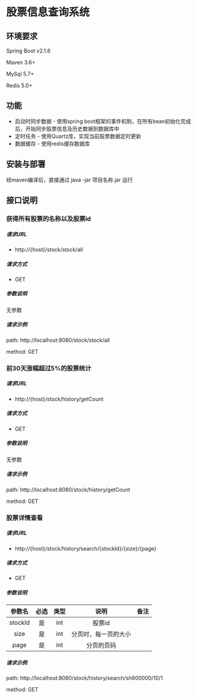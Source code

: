 # 股票信息查询系统

## 环境要求

Spring Boot    v2.1.6

Maven    3.6+

MySql    5.7+

Redis     5.0+

## 功能

- 启动时同步数据 - 使用spring boot框架的事件机制，在所有bean初始化完成后，开始同步股票信息及历史数据到数据库中
- 定时任务 - 使用Quartz库，实现当前股票数据定时更新
- 数据缓存 - 使用redis缓存数据库

## 安装与部署

经maven编译后，直接通过 java -jar 项目名称.jar 运行

## 接口说明

### 获得所有股票的名称以及股票id

##### 请求URL

- http://{host}/stock/stock/all

##### 请求方式

- GET

##### 参数说明

无参数

##### 请求示例

path: http://localhost:8080/stock/stock/all

method: GET

### 前30天涨幅超过5%的股票统计

##### 请求URL

- http://{host}/stock/history/getCount

##### 请求方式

- GET

##### 参数说明

无参数

##### 请求示例

path: http://localhost:8080/stock/history/getCount

method: GET

### 股票详情查看

##### 请求URL

- http://{host}/stock/history/search/{stockId}/{size}/{page}

##### 请求方式

- GET

##### 参数说明

| 参数名  | 必选 | 类型 |         说明         | 备注 |
| :-----: | :--: | :--: | :------------------: | :--: |
| stockId |  是  | int  |        股票id        |      |
|  size   |  是  | int  | 分页时，每一页的大小 |      |
|  page   |  是  | int  |      分页的页码      |      |

##### 请求示例

path: http://localhost:8080/stock/history/search/sh600000/10/1

method: GET
